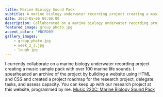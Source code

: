 ```yaml
---
title: Marine Biology Sound Pack
subtitle: A marine biology underwater recording project creating a music sample pack with marine life sounds.
date: 2022-05-06 00:00:00
description: Collaborated on a marine biology underwater recording project creating a music sample pack with over 300 marine life sounds. I spearheaded an archive of the project by building a website using HTML and CSS and created a project roadmap for the research project, delegate tasks, and assess capacity.
featured_image: group_photo.jpg
accent_color: '#BCED09'
gallery_images:
    - group_photo.jpg
    - week_2_3.jpg
    - laugh.jpg
---
```

I currently collaborate on a marine biology underwater recording project creating a music sample pack with over 100 marine life sounds. I spearheaded an archive of the project by building a website using HTML and CSS and created a project roadmap for the research project, delegate tasks, and assess capacity. You can keep up with our research project at this website, programmed by me.
    [Music 220C: Marine Biology Sound Pack](http://ccrma.stanford.edu/~gandhi/220C/)
